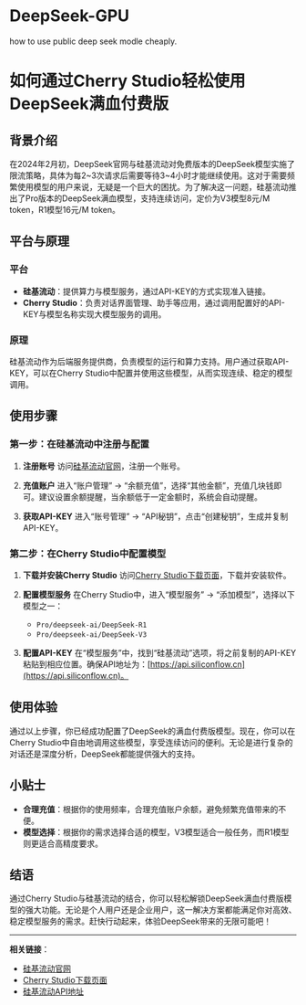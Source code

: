 # DeepSeek-GPU
how to use public deep seek modle cheaply.
# 如何通过Cherry Studio轻松使用DeepSeek满血付费版

## 背景介绍

在2024年2月初，DeepSeek官网与硅基流动对免费版本的DeepSeek模型实施了限流策略，具体为每2~3次请求后需要等待3~4小时才能继续使用。这对于需要频繁使用模型的用户来说，无疑是一个巨大的困扰。为了解决这一问题，硅基流动推出了Pro版本的DeepSeek满血模型，支持连续访问，定价为V3模型8元/M token，R1模型16元/M token。

## 平台与原理

### 平台
- **硅基流动**：提供算力与模型服务，通过API-KEY的方式实现准入链接。
- **Cherry Studio**：负责对话界面管理、助手等应用，通过调用配置好的API-KEY与模型名称实现大模型服务的调用。

### 原理
硅基流动作为后端服务提供商，负责模型的运行和算力支持。用户通过获取API-KEY，可以在Cherry Studio中配置并使用这些模型，从而实现连续、稳定的模型调用。

## 使用步骤

### 第一步：在硅基流动中注册与配置
1. **注册账号**
   访问[硅基流动官网](https://siliconflow.cn/zh-cn/)，注册一个账号。

2. **充值账户**
   进入“账户管理” -> “余额充值”，选择“其他金额”，充值几块钱即可。建议设置余额提醒，当余额低于一定金额时，系统会自动提醒。

3. **获取API-KEY**
   进入“账号管理” -> “API秘钥”，点击“创建秘钥”，生成并复制API-KEY。

### 第二步：在Cherry Studio中配置模型
1. **下载并安装Cherry Studio**
   访问[Cherry Studio下载页面](https://cherry-ai.com/download)，下载并安装软件。

2. **配置模型服务**
   在Cherry Studio中，进入“模型服务” -> “添加模型”，选择以下模型之一：
   - `Pro/deepseek-ai/DeepSeek-R1`
   - `Pro/deepseek-ai/DeepSeek-V3`

3. **配置API-KEY**
   在“模型服务”中，找到“硅基流动”选项，将之前复制的API-KEY粘贴到相应位置。确保API地址为：[https://api.siliconflow.cn](https://api.siliconflow.cn)。

## 使用体验

通过以上步骤，你已经成功配置了DeepSeek的满血付费版模型。现在，你可以在Cherry Studio中自由地调用这些模型，享受连续访问的便利。无论是进行复杂的对话还是深度分析，DeepSeek都能提供强大的支持。

## 小贴士
- **合理充值**：根据你的使用频率，合理充值账户余额，避免频繁充值带来的不便。
- **模型选择**：根据你的需求选择合适的模型，V3模型适合一般任务，而R1模型则更适合高精度要求。

## 结语

通过Cherry Studio与硅基流动的结合，你可以轻松解锁DeepSeek满血付费版模型的强大功能。无论是个人用户还是企业用户，这一解决方案都能满足你对高效、稳定模型服务的需求。赶快行动起来，体验DeepSeek带来的无限可能吧！

---

**相关链接**：
- [硅基流动官网](https://siliconflow.cn/zh-cn/)
- [Cherry Studio下载页面](https://cherry-ai.com/download)
- [硅基流动API地址](https://api.siliconflow.cn)
